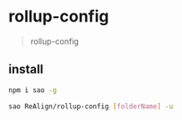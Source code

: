 # rollup-config

> rollup-config

## install

```bash
npm i sao -g

sao ReAlign/rollup-config [folderName] -u
```